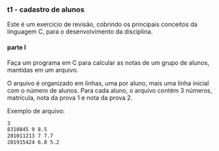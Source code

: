 ### t1 - cadastro de alunos

Este é um exercício de revisão, cobrindo os principais conceitos da linguagem C, para o desenvolvimento da disciplina.

#### parte I

Faça um programa em C para calcular as notas de um grupo de alunos, mantidas em um arquivo.

O arquivo é organizado em linhas, uma por aluno, mais uma linha inicial com o número de alunos.
Para cada aluno, o arquivo contém 3 números, matrícula, nota da prova 1 e nota da prova 2.

Exemplo de arquivo:
```txt
3
8310845 9 8.5
201011213 7 7.7
201915424 6.8 5.2
```

